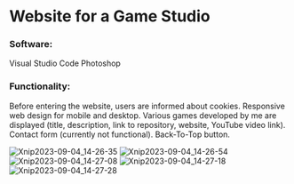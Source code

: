 # Website for a Game Studio

### Software:

Visual Studio Code
Photoshop

### Functionality:
Before entering the website, users are informed about cookies.
Responsive web design for mobile and desktop.
Various games developed by me are displayed (title, description, link to repository, website, YouTube video link).
Contact form (currently not functional).
Back-To-Top button.

![Xnip2023-09-04_14-26-35](https://github.com/PasterLak/Website-of-a-Game-Studio/assets/59233654/1eaa2bae-7e25-43ab-a288-c2561fa5dc02)
![Xnip2023-09-04_14-26-54](https://github.com/PasterLak/Website-of-a-Game-Studio/assets/59233654/72f15c58-c276-4aa7-a255-5026f6fa8820)
![Xnip2023-09-04_14-27-08](https://github.com/PasterLak/Website-of-a-Game-Studio/assets/59233654/f1f2b0ac-b6ad-4ec5-92a4-ea70e98fa513)
![Xnip2023-09-04_14-27-18](https://github.com/PasterLak/Website-of-a-Game-Studio/assets/59233654/7a05f5ae-c530-4c3a-9d33-13ed6614eafc)
![Xnip2023-09-04_14-27-28](https://github.com/PasterLak/Website-of-a-Game-Studio/assets/59233654/fbecf928-3e40-44e8-96d0-44a51c11d374)

